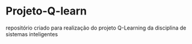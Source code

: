 # Projeto-Q-learn
repositório criado para realização do projeto Q-Learning da disciplina de sistemas inteligentes
